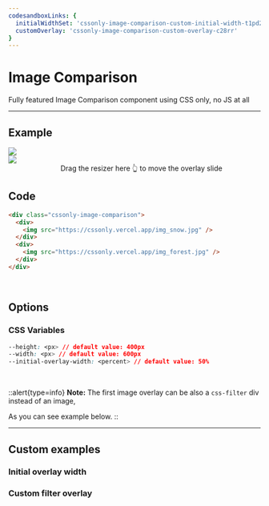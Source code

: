 ```yaml
---
codesandboxLinks: {
  initialWidthSet: 'cssonly-image-comparison-custom-initial-width-t1pd2',
  customOverlay: 'cssonly-image-comparison-custom-overlay-c28rr'
}
---
```


# Image Comparison
Fully featured Image Comparison component using CSS only, no JS at all

---

## Example
<div class="p-10 text-center">
  <div class="cssonly-image-comparison">
    <div>
      <img src="/img_snow.jpg" style="max-width: unset !important;" />
    </div>
    <div>
      <img src="/img_forest.jpg" />
    </div>
  </div>
  <center>&nbsp;&nbsp;&nbsp;&nbsp;&nbsp;&nbsp; Drag the resizer here 👆 to move the overlay slide</center>
</div>

## Code
```html
<div class="cssonly-image-comparison">
  <div>
    <img src="https://cssonly.vercel.app/img_snow.jpg" />
  </div>
  <div>
    <img src="https://cssonly.vercel.app/img_forest.jpg" />
  </div>
</div>
```

<br>

## Options

### CSS Variables
```css
--height: <px> // default value: 400px
--width: <px> // default value: 600px
--initial-overlay-width: <percent> // default value: 50%
```

<br>

::alert{type=info}
**Note:** The first image overlay can be also a `css-filter` div instead of an image,

As you can see example below.
::

---

## Custom examples

### Initial overlay width
<app-code-sandbox :url="codesandboxLinks.initialWidthSet" iframe-height="500px"></app-code-sandbox>

### Custom filter overlay
<app-code-sandbox :url="codesandboxLinks.customOverlay" iframe-height="500px"></app-code-sandbox>

<style>
.cssonly-image-comparison img {
  margin: 0;
}
</style>
